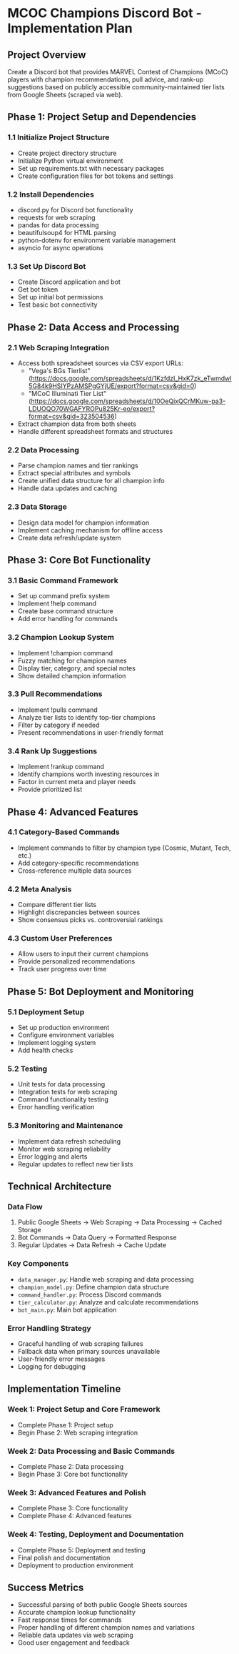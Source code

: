 # MCOC Champions Discord Bot - Implementation Plan

## Project Overview

Create a Discord bot that provides MARVEL Contest of Champions (MCoC) players with champion recommendations, pull advice, and rank-up suggestions based on publicly accessible community-maintained tier lists from Google Sheets (scraped via web).

## Phase 1: Project Setup and Dependencies

### 1.1 Initialize Project Structure
- Create project directory structure
- Initialize Python virtual environment
- Set up requirements.txt with necessary packages
- Create configuration files for bot tokens and settings

### 1.2 Install Dependencies
- discord.py for Discord bot functionality
- requests for web scraping
- pandas for data processing
- beautifulsoup4 for HTML parsing
- python-dotenv for environment variable management
- asyncio for async operations

### 1.3 Set Up Discord Bot
- Create Discord application and bot
- Get bot token
- Set up initial bot permissions
- Test basic bot connectivity

## Phase 2: Data Access and Processing

### 2.1 Web Scraping Integration
- Access both spreadsheet sources via CSV export URLs:
  - "Vega's BGs Tierlist" (https://docs.google.com/spreadsheets/d/1KzfdzI_HxK7zk_eTwmdwI5G84k9HSIYPzAMSPgGYjUE/export?format=csv&gid=0)
  - "MCoC Illuminati Tier List" (https://docs.google.com/spreadsheets/d/10OeQixQCrMKuw-pa3-LDUOQO70WGAFYROPu825Kr-eo/export?format=csv&gid=323504536)
- Extract champion data from both sheets
- Handle different spreadsheet formats and structures

### 2.2 Data Processing
- Parse champion names and tier rankings
- Extract special attributes and symbols
- Create unified data structure for all champion info
- Handle data updates and caching

### 2.3 Data Storage
- Design data model for champion information
- Implement caching mechanism for offline access
- Create data refresh/update system

## Phase 3: Core Bot Functionality

### 3.1 Basic Command Framework
- Set up command prefix system
- Implement !help command
- Create base command structure
- Add error handling for commands

### 3.2 Champion Lookup System
- Implement !champion <name> command
- Fuzzy matching for champion names
- Display tier, category, and special notes
- Show detailed champion information

### 3.3 Pull Recommendations
- Implement !pulls command
- Analyze tier lists to identify top-tier champions
- Filter by category if needed
- Present recommendations in user-friendly format

### 3.4 Rank Up Suggestions
- Implement !rankup command
- Identify champions worth investing resources in
- Factor in current meta and player needs
- Provide prioritized list

## Phase 4: Advanced Features

### 4.1 Category-Based Commands
- Implement commands to filter by champion type (Cosmic, Mutant, Tech, etc.)
- Add category-specific recommendations
- Cross-reference multiple data sources

### 4.2 Meta Analysis
- Compare different tier lists
- Highlight discrepancies between sources
- Show consensus picks vs. controversial rankings

### 4.3 Custom User Preferences
- Allow users to input their current champions
- Provide personalized recommendations
- Track user progress over time

## Phase 5: Bot Deployment and Monitoring

### 5.1 Deployment Setup
- Set up production environment
- Configure environment variables
- Implement logging system
- Add health checks

### 5.2 Testing
- Unit tests for data processing
- Integration tests for web scraping
- Command functionality testing
- Error handling verification

### 5.3 Monitoring and Maintenance
- Implement data refresh scheduling
- Monitor web scraping reliability
- Error logging and alerts
- Regular updates to reflect new tier lists

## Technical Architecture

### Data Flow
1. Public Google Sheets → Web Scraping → Data Processing → Cached Storage
2. Bot Commands → Data Query → Formatted Response
3. Regular Updates → Data Refresh → Cache Update

### Key Components
- `data_manager.py`: Handle web scraping and data processing
- `champion_model.py`: Define champion data structure
- `command_handler.py`: Process Discord commands
- `tier_calculator.py`: Analyze and calculate recommendations
- `bot_main.py`: Main bot application

### Error Handling Strategy
- Graceful handling of web scraping failures
- Fallback data when primary sources unavailable
- User-friendly error messages
- Logging for debugging

## Implementation Timeline

### Week 1: Project Setup and Core Framework
- Complete Phase 1: Project setup
- Begin Phase 2: Web scraping integration

### Week 2: Data Processing and Basic Commands
- Complete Phase 2: Data processing
- Begin Phase 3: Core bot functionality

### Week 3: Advanced Features and Polish
- Complete Phase 3: Core functionality
- Complete Phase 4: Advanced features

### Week 4: Testing, Deployment and Documentation
- Complete Phase 5: Deployment and testing
- Final polish and documentation
- Deployment to production environment

## Success Metrics

- Successful parsing of both public Google Sheets sources
- Accurate champion lookup functionality
- Fast response times for commands
- Proper handling of different champion names and variations
- Reliable data updates via web scraping
- Good user engagement and feedback